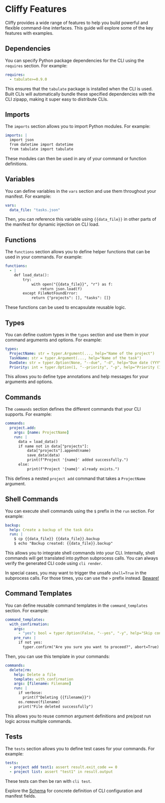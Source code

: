 # Cliffy Features

Cliffy provides a wide range of features to help you build powerful and flexible command-line interfaces. This guide will explore some of the key features with examples.

## Dependencies

You can specify Python package dependencies for the CLI using the `requires` section. For example:

```yaml
requires:
  - tabulate>=0.9.0
```

This ensures that the `tabulate` package is installed when the CLI is used. Built CLIs will automatically bundle these specified dependencies with the CLI zipapp, making it super easy to distribute CLIs.

## Imports

The `imports` section allows you to import Python modules. For example:

```yaml
imports: |
  import json
  from datetime import datetime
  from tabulate import tabulate
```

These modules can then be used in any of your command or function definitions.

## Variables

You can define variables in the `vars` section and use them throughout your manifest. For example:

```yaml
vars:
  data_file: "tasks.json"
```

Then, you can reference this variable using `{{data_file}}` in other parts of the manifest for dynamic injection on CLI load.

## Functions

The `functions` section allows you to define helper functions that can be used in your commands. For example:

```yaml
functions:
  - |
    def load_data():
        try:
            with open("{{data_file}}", "r") as f:
                return json.load(f)
        except FileNotFoundError:
            return {"projects": [], "tasks": []}
```

These functions can be used to encapsulate reusable logic.

## Types

You can define custom types in the `types` section and use them in your command arguments and options. For example:

```yaml
types:
  ProjectName: str = typer.Argument(..., help="Name of the project")
  TaskName: str = typer.Argument(..., help="Name of the task")
  DueDate: str = typer.Option(None, "--due", "-d", help="Due date (YYYY-MM-DD)")
  Priority: int = typer.Option(1, "--priority", "-p", help="Priority (1-5)", min=1, max=5)
```

This allows you to define type annotations and help messages for your arguments and options.

## Commands

The `commands` section defines the different commands that your CLI supports. For example:

```yaml
commands:
  project.add:
    args: [name: ProjectName]
    run: |
      data = load_data()
      if name not in data["projects"]:
          data["projects"].append(name)
          save_data(data)
          print(f"Project '{name}' added successfully.")
      else:
          print(f"Project '{name}' already exists.")
```

This defines a nested `project add` command that takes a `ProjectName` argument.

## Shell Commands

You can execute shell commands using the `$` prefix in the `run` section. For example:

```yaml
backup:
  help: Create a backup of the task data
  run: |
    $ cp {{data_file}} {{data_file}}.backup
    $ echo "Backup created: {{data_file}}.backup"
```

This allows you to integrate shell commands into your CLI. Internally, shell commands will get translated into python subprocess calls. You can always verify the generated CLI code using `cli render`.

In special cases, you may want to trigger the unsafe `shell=True` in the subprocess calls. For those times, you can use the `>` prefix instead. [Beware!](https://docs.python.org/3.10/library/subprocess.html#security-considerations)

## Command Templates

You can define reusable command templates in the `command_templates` section. For example:

```yaml
command_templates:
  with_confirmation:
    args:
      - "yes": bool = typer.Option(False, "--yes", "-y", help="Skip confirmation prompt")
    pre_run: |
      if not yes:
        typer.confirm("Are you sure you want to proceed?", abort=True)
```

Then, you can use this template in your commands:

```yaml
commands:
  delete|rm:
    help: Delete a file
    template: with_confirmation
    args: [filename: Filename]
    run: |
      if verbose:
        print(f"Deleting {{filename}}")
      os.remove(filename)
      print("File deleted successfully")
```

This allows you to reuse common argument definitions and pre/post run logic across multiple commands.

## Tests

The `tests` section allows you to define test cases for your commands. For example:

```yaml
tests:
  - project add test1: assert result.exit_code == 0
  - project list: assert "test1" in result.output
```

These tests can then be ran with `cli test`. 

Explore the [Schema](schema.md) for concrete definition of CLI configuration and manifest fields.